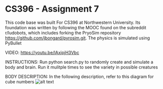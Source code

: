 # CS396 - Assignment 7
This code base was built For CS396 at Northwestern University. Its foundation was written by following the MOOC found on the subreddit r/ludobots, which includes forking the PryoSim repository https://github.com/jbongard/pyrosim.git. The physics is simulated using PyBullet

VIDEO: 
https://youtu.be/lAxipjH3Vbc

INSTRUCTIONS: 
Run python search.py to randomly create and simulate a body and brain. Run it mulitple times to see the variety in possible creatures

BODY DESCRIPTION:
In the following description, refer to this diagram for cube numbers
![alt text](https://imgur.com/a/70W5W4A)

